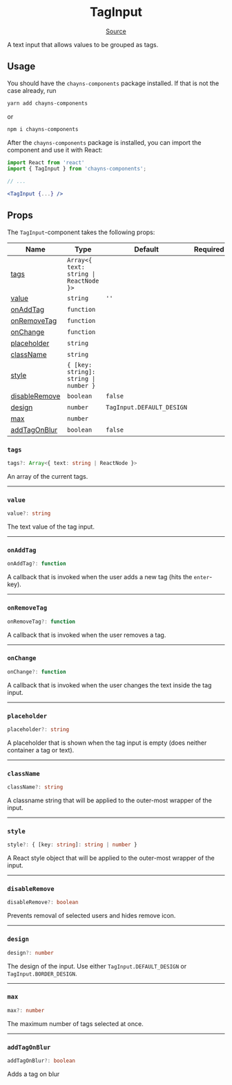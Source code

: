 <h1 align="center">TagInput</h1>

<p align="center">
    <a href="/src/react-chayns-tag_input/component/TagInput.jsx">Source</a>
</p>

A text input that allows values to be grouped as tags.

## Usage

You should have the `chayns-components` package installed. If that is not the
case already, run

```bash
yarn add chayns-components
```

or

```bash
npm i chayns-components
```

After the `chayns-components` package is installed, you can import the component
and use it with React:

```jsx
import React from 'react'
import { TagInput } from 'chayns-components';

// ...

<TagInput {...} />
```

## Props

The `TagInput`-component takes the following props:

| Name                            | Type                                   | Default                   | Required |
| ------------------------------- | -------------------------------------- | ------------------------- | :------: |
| [tags](#tags)                   | `Array<{ text: string \| ReactNode }>` |                           |          |
| [value](#value)                 | `string`                               | `''`                      |          |
| [onAddTag](#onaddtag)           | `function`                             |                           |          |
| [onRemoveTag](#onremovetag)     | `function`                             |                           |          |
| [onChange](#onchange)           | `function`                             |                           |          |
| [placeholder](#placeholder)     | `string`                               |                           |          |
| [className](#classname)         | `string`                               |                           |          |
| [style](#style)                 | `{ [key: string]: string \| number }`  |                           |          |
| [disableRemove](#disableremove) | `boolean`                              | `false`                   |          |
| [design](#design)               | `number`                               | `TagInput.DEFAULT_DESIGN` |          |
| [max](#max)                     | `number`                               |                           |          |
| [addTagOnBlur](#addtagonblur)   | `boolean`                              | `false`                   |          |

### `tags`

```ts
tags?: Array<{ text: string | ReactNode }>
```

An array of the current tags.

---

### `value`

```ts
value?: string
```

The text value of the tag input.

---

### `onAddTag`

```ts
onAddTag?: function
```

A callback that is invoked when the user adds a new tag (hits the `enter`-key).

---

### `onRemoveTag`

```ts
onRemoveTag?: function
```

A callback that is invoked when the user removes a tag.

---

### `onChange`

```ts
onChange?: function
```

A callback that is invoked when the user changes the text inside the tag input.

---

### `placeholder`

```ts
placeholder?: string
```

A placeholder that is shown when the tag input is empty (does neither container
a tag or text).

---

### `className`

```ts
className?: string
```

A classname string that will be applied to the outer-most wrapper of the input.

---

### `style`

```ts
style?: { [key: string]: string | number }
```

A React style object that will be applied to the outer-most wrapper of the
input.

---

### `disableRemove`

```ts
disableRemove?: boolean
```

Prevents removal of selected users and hides remove icon.

---

### `design`

```ts
design?: number
```

The design of the input. Use either `TagInput.DEFAULT_DESIGN` or
`TagInput.BORDER_DESIGN`.

---

### `max`

```ts
max?: number
```

The maximum number of tags selected at once.

---

### `addTagOnBlur`

```ts
addTagOnBlur?: boolean
```

Adds a tag on blur
